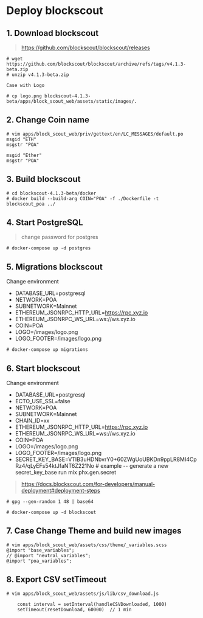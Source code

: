 # Deploy blockscout

## 1. Download blockscout
> https://github.com/blockscout/blockscout/releases
```
# wget https://github.com/blockscout/blockscout/archive/refs/tags/v4.1.3-beta.zip
# unzip v4.1.3-beta.zip

Case with Logo

# cp logo.png blockscout-4.1.3-beta/apps/block_scout_web/assets/static/images/.
```

## 2. Change Coin name
```
# vim apps/block_scout_web/priv/gettext/en/LC_MESSAGES/default.po
msgid "ETH"
msgstr "POA"

msgid "Ether"
msgstr "POA" 
```

## 3. Build blockscout
```
# cd blockscout-4.1.3-beta/docker
# docker build --build-arg COIN="POA" -f ./Dockerfile -t blockscout_poa ../
```

## 4. Start PostgreSQL
> change password for postgres

```
# docker-compose up -d postgres
```

## 5. Migrations blockscout
Change environment 
- DATABASE_URL=postgresql
- NETWORK=POA
- SUBNETWORK=Mainnet
- ETHEREUM_JSONRPC_HTTP_URL=https://rpc.xyz.io
- ETHEREUM_JSONRPC_WS_URL=ws://ws.xyz.io
- COIN=POA
- LOGO=/images/logo.png
- LOGO_FOOTER=/images/logo.png

```
# docker-compose up migrations
```

## 6. Start blockscout
Change environment                             
- DATABASE_URL=postgresql
- ECTO_USE_SSL=false                      
- NETWORK=POA                              
- SUBNETWORK=Mainnet
- CHAIN_ID=xx
- ETHEREUM_JSONRPC_HTTP_URL=https://rpc.xyz.io
- ETHEREUM_JSONRPC_WS_URL=ws://ws.xyz.io      
- COIN=POA                                                  
- LOGO=/images/logo.png                     
- LOGO_FOOTER=/images/logo.png
- SECRET_KEY_BASE=VTIB3uHDNbvrY0+60ZWgUoUBKDn9ppLR8MI4CpRz4/qLyEFs54ktJfaNT6Z221No # example -- generate a new secret_key_base run mix phx.gen.secret

>https://docs.blockscout.com/for-developers/manual-deployment#deployment-steps

```
# gpg --gen-random 1 48 | base64
```

```
# docker-compose up -d blockscout
```


## 7. Case Change Theme and build new images
```
# vim apps/block_scout_web/assets/css/theme/_variables.scss
@import "base_variables";
// @import "neutral_variables";
@import "poa_variables";
```

## 8. Export CSV setTimeout
```
# vim apps/block_scout_web/assets/js/lib/csv_download.js

    const interval = setInterval(handleCSVDownloaded, 1000)
    setTimeout(resetDownload, 60000)  // 1 min
```
